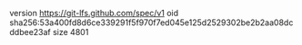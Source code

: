 version https://git-lfs.github.com/spec/v1
oid sha256:53a400fd8d6ce339291f5f970f7ed045e125d2529302be2b2aa08dcddbee23af
size 4801
